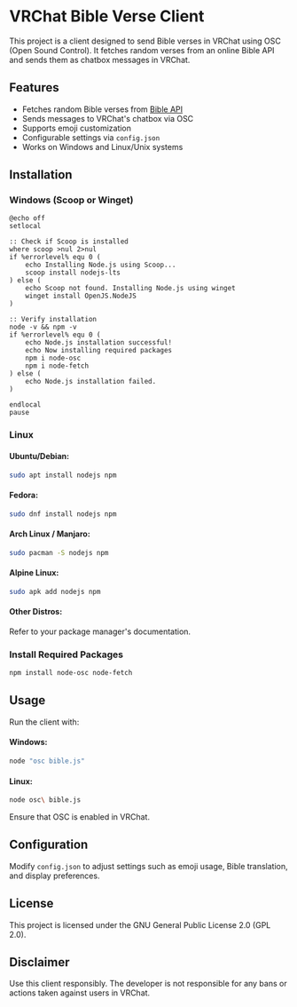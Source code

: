 # VRChat Bible Verse Client

This project is a client designed to send Bible verses in VRChat using OSC (Open Sound Control). It fetches random verses from an online Bible API and sends them as chatbox messages in VRChat.

## Features
- Fetches random Bible verses from [Bible API](https://bible-api.com/)
- Sends messages to VRChat's chatbox via OSC
- Supports emoji customization
- Configurable settings via `config.json`
- Works on Windows and Linux/Unix systems

## Installation
### Windows (Scoop or Winget)
```batch
@echo off
setlocal

:: Check if Scoop is installed
where scoop >nul 2>nul
if %errorlevel% equ 0 (
    echo Installing Node.js using Scoop...
    scoop install nodejs-lts
) else (
    echo Scoop not found. Installing Node.js using winget
    winget install OpenJS.NodeJS
)

:: Verify installation
node -v && npm -v
if %errorlevel% equ 0 (
    echo Node.js installation successful!
    echo Now installing required packages
    npm i node-osc
    npm i node-fetch
) else (
    echo Node.js installation failed.
)

endlocal
pause
```
### Linux
#### Ubuntu/Debian:
```sh
sudo apt install nodejs npm
```
#### Fedora:
```sh
sudo dnf install nodejs npm
```
#### Arch Linux / Manjaro:
```sh
sudo pacman -S nodejs npm
```
#### Alpine Linux:
```sh
sudo apk add nodejs npm
```
#### Other Distros:
Refer to your package manager's documentation.

### Install Required Packages
```sh
npm install node-osc node-fetch
```

## Usage
Run the client with:

#### Windows:
```sh
node "osc bible.js"
```
#### Linux:
```sh
node osc\ bible.js
```

Ensure that OSC is enabled in VRChat.

## Configuration
Modify `config.json` to adjust settings such as emoji usage, Bible translation, and display preferences.

## License
This project is licensed under the GNU General Public License 2.0 (GPL 2.0).

## Disclaimer
Use this client responsibly. The developer is not responsible for any bans or actions taken against users in VRChat.

